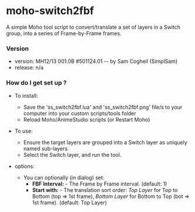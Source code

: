 # moho-switch2fbf
A simple Moho tool script to convert/translate a set of layers in a Switch group, into a series of Frame-by-Frame frames.

### Version ###

*	version: MH12/13 001.0B #501124.01      -- by Sam Cogheil (SimplSam)
*	release: n/a

### How do I get set up ? ###

* To install:
  
  - Save the 'ss_switch2fbf.lua' and 'ss_switch2fbf.png' file/s to your computer into your custom scripts/tools folder
  - Reload Moho/AnimeStudio scripts (or Restart Moho) 

* To use:

  - Ensure the target layers are grouped into a Switch layer as uniquely named sub-layers.
  - Select the Switch layer, and run the tool.
  
* options:  
  - You can optionally (in dialog) set:
    * **FBF Interval:** - The Frame by Frame interval. (default: 1)
    * **Start with:** - The translation sort order: _Top Layer_ for Top to Bottom (top => 1st frame), _Bottom Layer_ for Bottom to Top (bot => 1st frame). (default: Top Layer)
